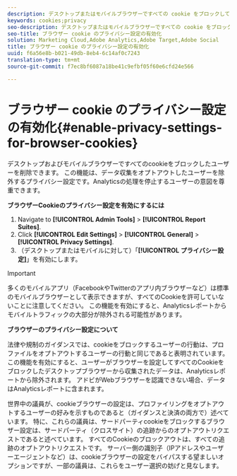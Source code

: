 ```yaml
---
description: デスクトップまたはモバイルブラウザーですべての cookie をブロックしているユーザーを削除します。このプライバシー設定は、Analyticsデータ収集をオプトアウトしたユーザーを除外します。
keywords: cookies;privacy
seo-description: デスクトップまたはモバイルブラウザーですべての cookie をブロックしているユーザーを削除します。このプライバシー設定は、Analyticsデータ収集をオプトアウトしたユーザーを除外します。
seo-title: ブラウザー cookie のプライバシー設定の有効化
solution: Marketing Cloud,Adobe Analytics,Adobe Target,Adobe Social
title: ブラウザー cookie のプライバシー設定の有効化
uuid: f6a56e8b-b021-49db-8eb4-6c14af0c7243
translation-type: tm+mt
source-git-commit: f7ec8bf6087a18be41c9efbf05f60e6cfd24e566

---
```



# ブラウザー cookie のプライバシー設定の有効化{#enable-privacy-settings-for-browser-cookies}

デスクトップおよびモバイルブラウザーですべてのcookieをブロックしたユーザーを削除できます。 この機能は、データ収集をオプトアウトしたユーザーを除外するプライバシー設定です。Analyticsの処理を停止するユーザーの意図を尊重できます。

**ブラウザーCookieのプライバシー設定を有効にするには**

1. Navigate to **[!UICONTROL Admin Tools]** > **[!UICONTROL Report Suites]**.
1. Click **[!UICONTROL Edit Settings]** > **[!UICONTROL General]** > **[!UICONTROL Privacy Settings]**.
1. （デスクトップまたはモバイルに対して）「**[!UICONTROL プライバシー設定]**」を有効にします。

>[!IMPORTANT]
>
>多くのモバイルアプリ（FacebookやTwitterのアプリ内ブラウザーなど）は標準のモバイルブラウザーとして表示できますが、すべてのCookieを許可していないことに注意してください。 この機能を有効にすると、Analyticsレポートからモバイルトラフィックの大部分が除外される可能性があります。

**ブラウザーのプライバシー設定について**

法律や規制のガイダンスでは、cookieをブロックするユーザーの行動は、プロファイルをオプトアウトするユーザーの行動と同じであると表明されています。 この機能を有効にすると、ユーザーがブラウザーを設定してすべてのCookieをブロックしたデスクトップブラウザーから収集されたデータは、Analyticsレポートから除外されます。 アドビがWebブラウザーを認識できない場合、データはAnalyticsレポートに含まれます。

世界中の議員が、cookieブラウザーの設定は、プロファイリングをオプトアウトするユーザーの好みを示すものであると（ガイダンスと決済の両方で）述べています。 特に、これらの議員は、サードパーティcookieをブロックするブラウザー設定は、サードパーティ（クロスサイト）の追跡からのオプトアウトリクエストであると述べています。 すべてのCookieのブロックアウトは、すべての追跡のオプトアウトリクエストです。 サーバー側の識別子（IPアドレスやユーザーエージェントなど）は、cookieブラウザーの設定をバイパスする望ましいオプションですが、一部の議員は、これらをユーザー選択の妨げと見なします。